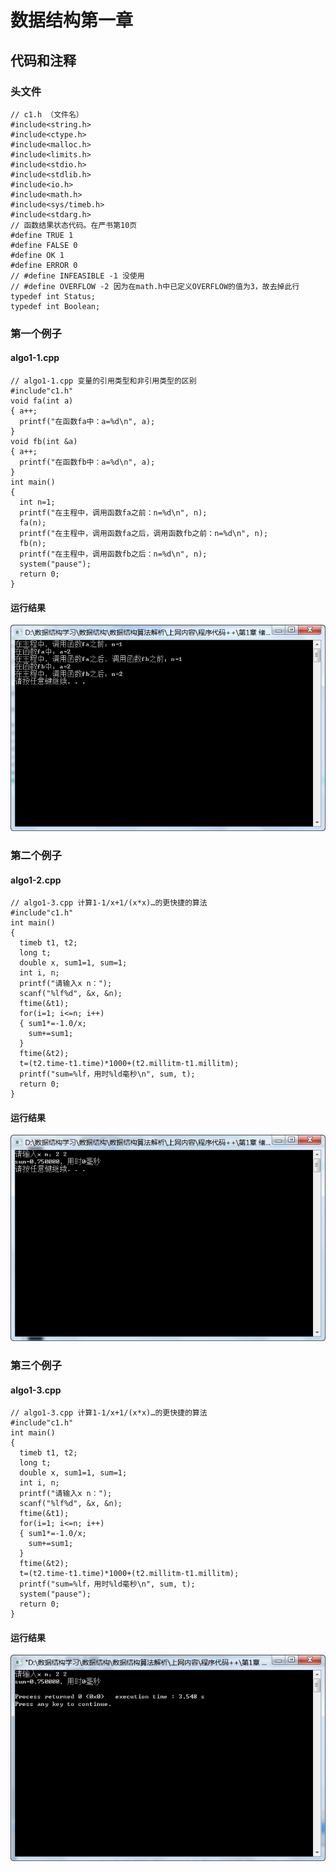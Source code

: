# 数据结构第一章
## 代码和注释
### 头文件
```
// c1.h （文件名）
#include<string.h> 
#include<ctype.h> 
#include<malloc.h> 
#include<limits.h> 
#include<stdio.h> 
#include<stdlib.h> 
#include<io.h> 
#include<math.h> 
#include<sys/timeb.h> 
#include<stdarg.h> 
// 函数结果状态代码。在严书第10页
#define TRUE 1
#define FALSE 0
#define OK 1
#define ERROR 0
// #define INFEASIBLE -1 没使用
// #define OVERFLOW -2 因为在math.h中已定义OVERFLOW的值为3，故去掉此行
typedef int Status; 
typedef int Boolean; 
```

### 第一个例子
#### algo1-1.cpp
```
// algo1-1.cpp 变量的引用类型和非引用类型的区别
#include"c1.h"
void fa(int a) 
{ a++;
  printf("在函数fa中：a=%d\n", a);
}
void fb(int &a) 
{ a++;
  printf("在函数fb中：a=%d\n", a);
}
int main()
{
  int n=1;
  printf("在主程中，调用函数fa之前：n=%d\n", n);
  fa(n);
  printf("在主程中，调用函数fa之后，调用函数fb之前：n=%d\n", n);
  fb(n);
  printf("在主程中，调用函数fb之后：n=%d\n", n);
  system("pause");
  return 0;
}
```
#### 运行结果
!['运行结果'](../img/demo1.png '运行结果')

### 第二个例子
#### algo1-2.cpp
```
// algo1-3.cpp 计算1-1/x+1/(x*x)…的更快捷的算法
#include"c1.h"
int main()
{
  timeb t1, t2;
  long t;
  double x, sum1=1, sum=1;
  int i, n;
  printf("请输入x n：");
  scanf("%lf%d", &x, &n);
  ftime(&t1);
  for(i=1; i<=n; i++)
  { sum1*=-1.0/x;
    sum+=sum1;
  }
  ftime(&t2);
  t=(t2.time-t1.time)*1000+(t2.millitm-t1.millitm);
  printf("sum=%lf，用时%ld毫秒\n", sum, t);
  return 0;
}
```
#### 运行结果
!['运行结果'](../img/demo2.png '运行结果')


### 第三个例子
#### algo1-3.cpp
```
// algo1-3.cpp 计算1-1/x+1/(x*x)…的更快捷的算法
#include"c1.h"
int main()
{
  timeb t1, t2;
  long t;
  double x, sum1=1, sum=1;
  int i, n;
  printf("请输入x n：");
  scanf("%lf%d", &x, &n);
  ftime(&t1);
  for(i=1; i<=n; i++)
  { sum1*=-1.0/x;
    sum+=sum1;
  }
  ftime(&t2);
  t=(t2.time-t1.time)*1000+(t2.millitm-t1.millitm);
  printf("sum=%lf，用时%ld毫秒\n", sum, t);
  system("pause");
  return 0;
}

```
#### 运行结果
!['运行结果'](../img/demo3.png '运行结果')

